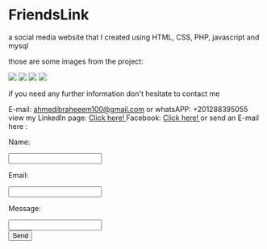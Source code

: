 # FriendsLink
a social media website that I created using HTML, CSS, PHP, javascript and mysql


those are some images from the project:

<img src="https://cdn.pbrd.co/images/H8H8i9C.png">
<img src="https://cdn.pbrd.co/images/H8H8RZ6.png">
<img src="https://cdn.pbrd.co/images/H8H9oGl.png">
<img src="https://cdn.pbrd.co/images/H8H9Vz8.png">


if you need any further information don't hesitate to contact me 

E-mail: ahmedibraheeem100@gmail.com 
or
whatsAPP: +201288395055
view my LinkedIn page: <a href="https://www.linkedin.com/in/ahmad-ibrahim-2349b067/"> Click here! </a>
Facebook: <a href="facebook.com/ahmedibraheeeem">Click here! </a> 
or send an E-mail here :
<html>
      <body>            
         <form action="https://formspree.io/ahmedibraheeem100@gmail.com"
                  method="POST">
                <p>Name: </p><input type="text" name="name"><br />
                <p>Email: </p><input type="email" name="_replyto"> <br />
                <p>Message:</p><input type="text" name="Message"><br />
                <input type="submit" value="Send">
</form>
      </body>
</html>
            
